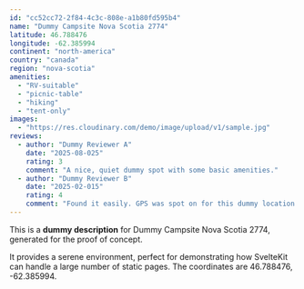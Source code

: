 ```yaml
---
id: "cc52cc72-2f84-4c3c-808e-a1b80fd595b4"
name: "Dummy Campsite Nova Scotia 2774"
latitude: 46.788476
longitude: -62.385994
continent: "north-america"
country: "canada"
region: "nova-scotia"
amenities:
  - "RV-suitable"
  - "picnic-table"
  - "hiking"
  - "tent-only"
images:
  - "https://res.cloudinary.com/demo/image/upload/v1/sample.jpg"
reviews:
  - author: "Dummy Reviewer A"
    date: "2025-08-025"
    rating: 3
    comment: "A nice, quiet dummy spot with some basic amenities."
  - author: "Dummy Reviewer B"
    date: "2025-02-015"
    rating: 4
    comment: "Found it easily. GPS was spot on for this dummy location."
---
```


This is a **dummy description** for Dummy Campsite Nova Scotia 2774, generated for the proof of concept.

It provides a serene environment, perfect for demonstrating how SvelteKit can handle a large number of static pages. The coordinates are 46.788476, -62.385994.
